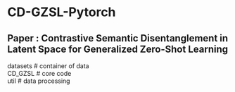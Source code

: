 # CD-GZSL-Pytorch 
## Paper : Contrastive Semantic Disentanglement in Latent Space for Generalized Zero-Shot Learning

datasets  # container of data  
CD_GZSL   # core code  
util      # data processing
